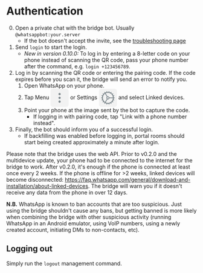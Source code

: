# Authentication
0. Open a private chat with the bridge bot. Usually `@whatsappbot:your.server`
   * If the bot doesn't accept the invite, see the [troubleshooting page](../../general/troubleshooting.md)
1. Send `login` to start the login.
   * _New in version 0.10.0:_ To log in by entering a 8-letter code on your
     phone instead of scanning the QR code, pass your phone number after the
     command, e.g. `login +123456789`.
2. Log in by scanning the QR code or entering the pairing code. If the code
   expires before you scan it, the bridge will send an error to notify you.
   1. Open WhatsApp on your phone.
   2. Tap Menu <img src="./menu.svg" class="wa-menu-icon" alt=""/> or
      Settings <img src="./settings.svg" class="wa-menu-icon" alt=""/>
      and select Linked devices.
   3. Point your phone at the image sent by the bot to capture the code.
      * If logging in with pairing code, tap "Link with a phone number instead".
3. Finally, the bot should inform you of a successful login.
   * If backfilling  was enabled before logging in, portal rooms should start
     being created approximately a minute after login.

Please note that the bridge uses the web API. Prior to v0.2.0 and the multidevice
update, your phone had to be connected to the internet for the bridge to work.
After v0.2.0, it's enough if the phone is connected at least once every 2 weeks.
If the phone is offline for >2 weeks, linked devices will become disconnected:
<https://faq.whatsapp.com/general/download-and-installation/about-linked-devices>.
The bridge will warn you if it doesn't receive any data from the phone in over
12 days.

**N.B.** WhatsApp is known to ban accounts that are too suspicious. Just using
the bridge shouldn't cause any bans, but getting banned is more likely when
combining the bridge with other suspicious activity (running WhatsApp in an
Android emulator, using VoIP numbers, using a newly created account, initiating
DMs to non-contacts, etc).

## Logging out
Simply run the `logout` management command.

<style>
img.wa-menu-icon {
  vertical-align: middle;
}
</style>
